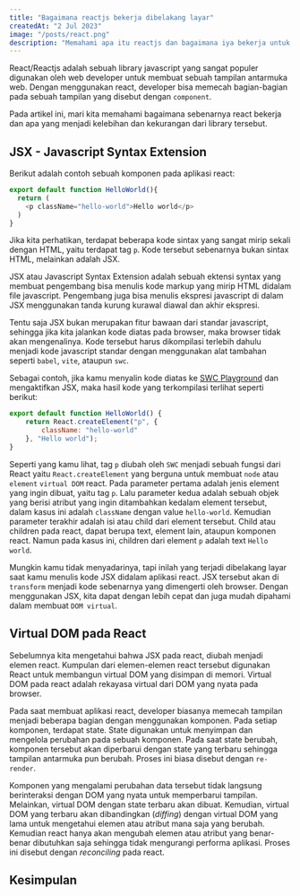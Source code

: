 ```yaml
---
title: "Bagaimana reactjs bekerja dibelakang layar"
createdAt: "2 Jul 2023"
image: "/posts/react.png"
description: "Memahami apa itu reactjs dan bagaimana iya bekerja untuk mengetahui apa yang menjadi kelebihan dan kekurangannya."
---
```


React/Reactjs adalah sebuah library javascript yang sangat populer digunakan oleh web developer untuk membuat sebuah tampilan antarmuka web. Dengan menggunakan react, developer bisa memecah bagian-bagian pada sebuah tampilan yang disebut dengan `component`.

Pada artikel ini, mari kita memahami bagaimana sebenarnya react bekerja dan apa yang menjadi kelebihan dan kekurangan dari library tersebut.

## JSX - Javascript Syntax Extension

Berikut adalah contoh sebuah komponen pada aplikasi react:

```js
export default function HelloWorld(){
  return (
    <p className="hello-world">Hello world</p>
  )
}
```

Jika kita perhatikan, terdapat beberapa kode sintax yang sangat mirip sekali dengan HTML, yaitu terdapat tag `p`. Kode tersebut sebenarnya bukan sintax HTML, melainkan adalah JSX.

JSX atau Javascript Syntax Extension adalah sebuah ektensi syntax yang membuat pengembang bisa menulis kode markup yang mirip HTML didalam file javascript. Pengembang juga bisa menulis ekspresi javascript di dalam JSX menggunakan tanda kurung kurawal diawal dan akhir ekspresi.

Tentu saja JSX bukan merupakan fitur bawaan dari standar javascript, sehingga jika kita jalankan kode diatas pada browser, maka browser tidak akan mengenalinya. Kode tersebut harus dikompilasi terlebih dahulu menjadi kode javascript standar dengan menggunakan alat tambahan seperti `babel`, `vite`, ataupun `swc`.

Sebagai contoh, jika kamu menyalin kode diatas ke [SWC Playground](https://play.swc.rs/?version=1.3.66&code=H4sIAAAAAAAAA0utKMgvKlFISU1LLM0pUUgrzUsuyczPU%2FBIzcnJD88vyknR0KzmUlAoSi0pLcpT0AAyFRRsChSScxKLi%2F0Sc1NtlTJASnXLQWqV7MD6FMAcG%2F0CO6ByTa5aAJeCx2xlAAAA&config=H4sIAAAAAAAAA1WPSQ7CMAxF9z1F5DVbWHCHHsIKbpUqk%2BJUIqp6d9JMwM7%2Bg598TELAxhKe4shjXjwGpjD2rHCyEd9ZAZIGWQblI9y6u%2FFlxbBTUc5qQMSwUiwlvrc0aOeYsragZmqaUVYt6ZcnnfGBmP%2BDVxTtqke%2F4qaGBONeezHbHzF5qvgHfEMdNg6D4rk3yxPnB%2BvJL0oTAQAA) dan mengaktifkan JSX, maka hasil kode yang terkompilasi terlihat seperti berikut:

```js
export default function HelloWorld() {
    return React.createElement("p", {
        className: "hello-world"
    }, "Hello world");
}
```

Seperti yang kamu lihat, tag `p` diubah oleh `SWC` menjadi sebuah fungsi dari React yaitu `React.createElement` yang berguna untuk membuat `node` atau `element` `virtual DOM` react. Pada parameter pertama adalah jenis element yang ingin dibuat, yaitu tag `p`. Lalu parameter kedua adalah sebuah objek yang berisi atribut yang ingin ditambahkan kedalam element tersebut, dalam kasus ini adalah `className` dengan value `hello-world`. Kemudian parameter terakhir adalah isi atau child dari element tersebut. Child atau children pada react, dapat berupa text, element lain, ataupun komponen react. Namun pada kasus ini, children dari element `p` adalah text `Hello world`.

Mungkin kamu tidak menyadarinya, tapi inilah yang terjadi dibelakang layar saat kamu menulis kode JSX didalam aplikasi react. JSX tersebut akan  di `transform` menjadi kode sebenarnya yang dimengerti oleh browser. Dengan menggunakan JSX, kita dapat dengan lebih cepat dan juga mudah dipahami dalam membuat `DOM virtual`.

## Virtual DOM pada React

Sebelumnya kita mengetahui bahwa JSX pada react, diubah menjadi elemen react. Kumpulan dari elemen-elemen react tersebut digunakan React untuk membangun virtual DOM yang disimpan di memori. Virtual DOM pada react adalah rekayasa virtual dari DOM yang nyata pada browser.

Pada saat membuat aplikasi react, developer biasanya memecah tampilan menjadi beberapa bagian dengan menggunakan komponen. Pada setiap komponen, terdapat state. State digunakan untuk menyimpan dan mengelola perubahan pada sebuah komponen. Pada saat state berubah, komponen tersebut akan diperbarui dengan state yang terbaru sehingga tampilan antarmuka pun berubah. Proses ini biasa disebut dengan `re-render`.

Komponen yang mengalami perubahan data tersebut tidak langsung berinteraksi dengan DOM yang nyata untuk memperbarui tampilan. Melainkan, virtual DOM dengan state terbaru akan dibuat. Kemudian, virtual DOM yang terbaru akan dibandingkan (_diffing_) dengan virtual DOM yang lama untuk mengetahui elemen atau atribut mana saja yang berubah. Kemudian react hanya akan mengubah elemen atau atribut yang benar-benar dibutuhkan saja sehingga tidak mengurangi performa aplikasi. Proses ini disebut dengan _reconciling_ pada react.

## Kesimpulan

